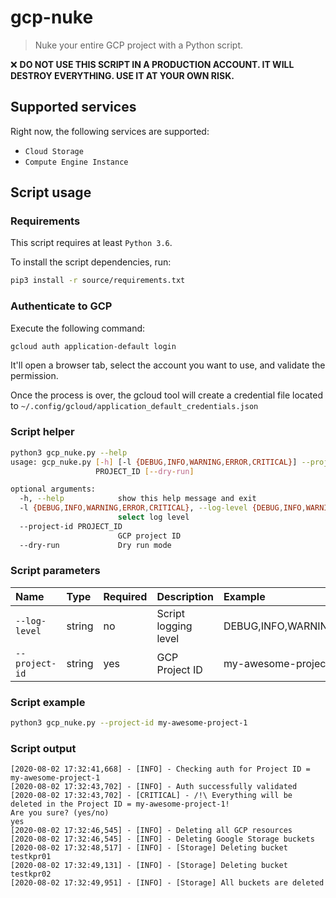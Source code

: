 # gcp-nuke
> Nuke your entire GCP project with a Python script.

❌ **DO NOT USE THIS SCRIPT IN A PRODUCTION ACCOUNT. IT WILL DESTROY EVERYTHING. USE IT AT YOUR OWN RISK.**

## Supported services
Right now, the following services are supported:
* `Cloud Storage`
* `Compute Engine Instance`

## Script usage

### Requirements
This script requires at least `Python 3.6`.

To install the script dependencies, run:
```bash
pip3 install -r source/requirements.txt
``` 

### Authenticate to GCP

Execute the following command:
```bash
gcloud auth application-default login
```

It'll open a browser tab, select the account you want to use, and validate the permission.

Once the process is over, the gcloud tool will create a credential file located to `~/.config/gcloud/application_default_credentials.json`

### Script helper
```bash
python3 gcp_nuke.py --help
usage: gcp_nuke.py [-h] [-l {DEBUG,INFO,WARNING,ERROR,CRITICAL}] --project-id
                   PROJECT_ID [--dry-run]

optional arguments:
  -h, --help            show this help message and exit
  -l {DEBUG,INFO,WARNING,ERROR,CRITICAL}, --log-level {DEBUG,INFO,WARNING,ERROR,CRITICAL}
                        select log level
  --project-id PROJECT_ID
                        GCP project ID
  --dry-run             Dry run mode
```

### Script parameters

| Name           | Type   | Required | Description          | Example                           |
|:---------------|:-------|:---------|:---------------------|:----------------------------------|
| `--log-level`  | string | no       | Script logging level | DEBUG,INFO,WARNING,ERROR,CRITICAL |
| `--project-id` | string | yes      | GCP Project ID       | my-awesome-project-1              |

### Script example

```bash
python3 gcp_nuke.py --project-id my-awesome-project-1
```

### Script output

```
[2020-08-02 17:32:41,668] - [INFO] - Checking auth for Project ID = my-awesome-project-1
[2020-08-02 17:32:43,702] - [INFO] - Auth successfully validated
[2020-08-02 17:32:43,702] - [CRITICAL] - /!\ Everything will be deleted in the Project ID = my-awesome-project-1!
Are you sure? (yes/no)
yes
[2020-08-02 17:32:46,545] - [INFO] - Deleting all GCP resources
[2020-08-02 17:32:46,545] - [INFO] - Deleting Google Storage buckets
[2020-08-02 17:32:48,517] - [INFO] - [Storage] Deleting bucket testkpr01
[2020-08-02 17:32:49,131] - [INFO] - [Storage] Deleting bucket testkpr02
[2020-08-02 17:32:49,951] - [INFO] - [Storage] All buckets are deleted
```